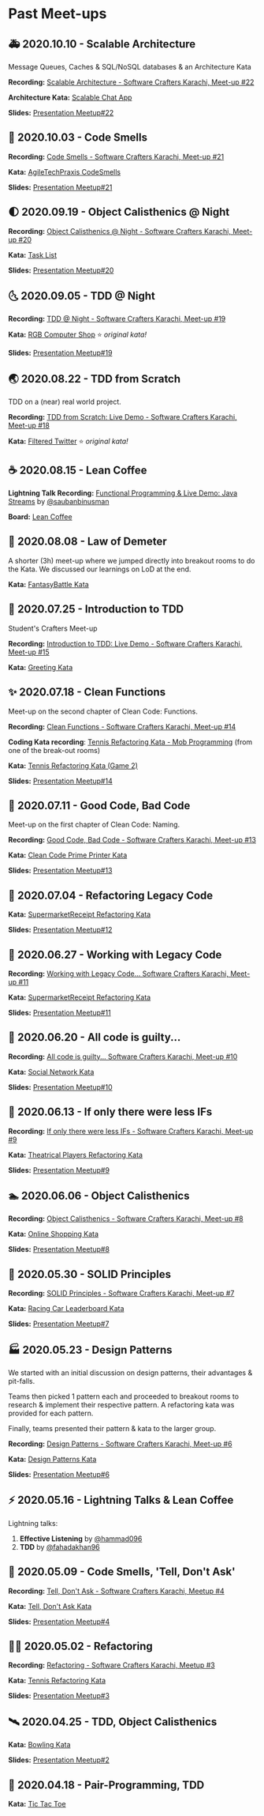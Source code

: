 # Past Meet-ups

## :ambulance: 2020.10.10 - Scalable Architecture

Message Queues, Caches & SQL/NoSQL databases & an Architecture Kata

**Recording:** [Scalable Architecture - Software Crafters Karachi, Meet-up #22](https://youtu.be/Ql9eaIM6Ss8)

**Architecture Kata:** [Scalable Chat App](https://github.com/karachi-katas/scalable-chat-app-architecture-kata)

**Slides:** [Presentation Meetup#22](https://docs.google.com/presentation/d/1ke9j0-Gex39fwp7E2vNa9nQ_3OsqZmLFGKmcAZxm0lQ)

## :jack_o_lantern: 2020.10.03 - Code Smells

**Recording:** [Code Smells - Software Crafters Karachi, Meet-up #21](https://youtu.be/ZdJu7hWhSgs)

**Kata:** [AgileTechPraxis CodeSmells](https://github.com/karachi-katas/CodeSmells)

**Slides:** [Presentation Meetup#21](https://docs.google.com/presentation/d/1sm96VsBEMaz_s262EekA_X0i6OE_odH27My3KvsUh-M)

## :first_quarter_moon: 2020.09.19 - Object Calisthenics @ Night

**Recording:** [Object Calisthenics @ Night - Software Crafters Karachi, Meet-up #20](https://youtu.be/5iwdsc4Blcg)

**Kata:** [Task List](https://github.com/karachi-katas/task-list)

**Slides:** [Presentation Meetup#20](https://docs.google.com/presentation/d/13LTMAASyTcx8Xr5Ii7_WL6rH6zamkIp_I6-mT_5lECk)

## :last_quarter_moon_with_face: 2020.09.05 - TDD @ Night

**Recording:** [TDD @ Night - Software Crafters Karachi, Meet-up #19](https://youtu.be/4e3An2J2gqU)

**Kata:** [RGB Computer Shop](https://github.com/karachi-katas/rgb_computer_shop) :star: _original kata!_

**Slides:** [Presentation Meetup#19](https://docs.google.com/presentation/d/12HQzVaSYpTZPOzIzVZdd--0E6jQ-l2omOw885adzJnM)

## :earth_asia: 2020.08.22 - TDD from Scratch

TDD on a (near) real world project.

**Recording:** [TDD from Scratch: Live Demo - Software Crafters Karachi, Meet-up #18](https://youtu.be/InBW4P0PVvI)

**Kata:** [Filtered Twitter](https://github.com/karachi-katas/our_twitter) :star: _original kata!_

## :coffee: 2020.08.15 - Lean Coffee

**Lightning Talk Recording:** [Functional Programming & Live Demo: Java Streams](https://youtu.be/SeymOxRoNcU) by [@saubanbinusman](https://github.com/saubanbinusman)

**Board:** [Lean Coffee](https://jamboard.google.com/d/1v-Tl4EOvJhe276YA1Cb-w42NnDuj7VGOFkjzGpP-oMg)

## :train2: 2020.08.08 - Law of Demeter

A shorter (3h) meet-up where we jumped directly into breakout rooms to do the Kata. We discussed our learnings on LoD at the end.

**Kata:** [FantasyBattle Kata](https://github.com/karachi-katas/FantasyBattle-Refactoring-Kata)

## :traffic_light: 2020.07.25 - Introduction to TDD

Student's Crafters Meet-up

**Recording:** [Introduction to TDD: Live Demo - Software Crafters Karachi, Meet-up #15](https://youtu.be/fhVNRKKcbLE)

**Kata:** [Greeting Kata](https://github.com/karachi-katas/greeting-kata)

## :sparkles: 2020.07.18 - Clean Functions

Meet-up on the second chapter of Clean Code: Functions.

**Recording:** [Clean Functions - Software Crafters Karachi, Meet-up #14](https://youtu.be/1JDrHJcce9Y)

**Coding Kata recording**: [Tennis Refactoring Kata - Mob Programming](https://youtu.be/dzRtSgCiVOs) (from one of the break-out rooms)

**Kata:** [Tennis Refactoring Kata (Game 2)](https://github.com/karachi-katas/Tennis-Refactoring-Kata)

**Slides:** [Presentation Meetup#14](https://docs.google.com/presentation/d/1BqcVngs54g9BQuNmfBTFYT164hGfftgTfgcULB3X1D0)

## :cop: 2020.07.11 - Good Code, Bad Code

Meet-up on the first chapter of Clean Code: Naming.

**Recording:** [Good Code, Bad Code - Software Crafters Karachi, Meet-up #13](https://youtu.be/ytbdnGU_9CQ)

**Kata:** [Clean Code Prime Printer Kata](https://github.com/karachi-katas/cleancode-kata-primeprinter)

**Slides:** [Presentation Meetup#13](https://docs.google.com/presentation/d/1Uto58gP3l-4IZwGValglnE1etsvr_o3ZTD-ml-DKU9U)

## :construction_worker: 2020.07.04 - Refactoring Legacy Code

**Kata:** [SupermarketReceipt Refactoring Kata](https://github.com/karachi-katas/SupermarketReceipt-Refactoring-Kata)

**Slides:** [Presentation Meetup#12](https://docs.google.com/presentation/d/1vBAwLscALNsoEemGRip7u7PjcJbtVgStUDpH5NHxXf0)

## :construction: 2020.06.27 - Working with Legacy Code

**Recording:** [Working with Legacy Code... Software Crafters Karachi, Meet-up #11](https://youtu.be/vxBS1pXYyAw)

**Kata:** [SupermarketReceipt Refactoring Kata](https://github.com/karachi-katas/SupermarketReceipt-Refactoring-Kata)

**Slides:** [Presentation Meetup#11](https://docs.google.com/presentation/d/1jFOgq3NxV26moBOTNdsc_nkNW9Lth_lT-7ubR-5NnpE)

## :ghost: 2020.06.20 - All code is guilty...

**Recording:** [All code is guilty... Software Crafters Karachi, Meet-up #10](https://youtu.be/qStJduHdCz0)

**Kata:** [Social Network Kata](https://github.com/karachi-katas/social-network-kata)

**Slides:** [Presentation Meetup#10](https://docs.google.com/presentation/d/1LPxgN3Ts3CJm3oZ554GUBzU218iBaGseIU6LbsC2TrM)

## :lollipop: 2020.06.13 - If only there were less IFs

**Recording:** [If only there were less IFs - Software Crafters Karachi, Meet-up #9](https://youtu.be/cjv9M8CP-rU)

**Kata:** [Theatrical Players Refactoring Kata](https://github.com/karachi-katas/Theatrical-Players-Refactoring-Kata)

**Slides:** [Presentation Meetup#9](https://docs.google.com/presentation/d/1EswWDUXzpr2I6kKqNaP5EXK62v9-X20RKnesI-wNSLU)

## :swimmer: 2020.06.06 - Object Calisthenics

**Recording:** [Object Calisthenics - Software Crafters Karachi, Meet-up #8](https://youtu.be/fqeJGEUMgAk)

**Kata:** [Online Shopping Kata](https://github.com/karachi-katas/Online-Shopping-Kata)

**Slides:** [Presentation Meetup#8](https://docs.google.com/presentation/d/1_EtuF1jKuZBveVlNDMcmvlTboc6NlEqGNIeQEw5JyDU/)

## :electric_plug: 2020.05.30 - SOLID Principles

**Recording:** [SOLID Principles - Software Crafters Karachi, Meet-up #7](https://youtu.be/oGCL8eEFAjw)

**Kata:** [Racing Car Leaderboard Kata](https://github.com/karachi-katas/Racing-Car-Leaderboard-Kata)

**Slides:** [Presentation Meetup#7](https://docs.google.com/presentation/d/1KyMSpkbfFmq5X5d1j2pF6jtshjdeeEsp-0xGMU1RA-4)

## :factory: 2020.05.23 - Design Patterns

We started with an initial discussion on design patterns, their advantages & pit-falls.

Teams then picked 1 pattern each and proceeded to breakout rooms to research & implement their respective pattern. A refactoring kata was provided for each pattern.

Finally, teams presented their pattern & kata to the larger group.

**Recording:** [Design Patterns - Software Crafters Karachi, Meet-up #6](https://youtu.be/V4A0rs7MO-w)

**Kata:** [Design Patterns Kata](https://github.com/karachi-katas/refactoring-kata)

**Slides:** [Presentation Meetup#6](https://docs.google.com/presentation/d/1EfAvBSQ-DTsUftXQpCv648_rbwAOEGpVsa8emvpbit0)

## :zap: 2020.05.16 - Lightning Talks & Lean Coffee

Lightning talks:
1. **Effective Listening** by [@hammad096](https://github.com/hammad096)
2. **TDD** by [@fahadakhan96](https://github.com/fahadakhan96)

## :space_invader: 2020.05.09 - Code Smells, 'Tell, Don't Ask'

**Recording:** [Tell, Don't Ask - Software Crafters Karachi, Meetup #4](https://youtu.be/j5xkBr2plNI)

**Kata:** [Tell, Don't Ask Kata](https://github.com/lamakq/tell-dont-ask-kata)

**Slides:** [Presentation Meetup#4](https://docs.google.com/presentation/d/1EfAvBSQ-DTsUftXQpCv648_rbwAOEGpVsa8emvpbit0)

## :woman_astronaut: 2020.05.02 - Refactoring

**Recording:** [Refactoring - Software Crafters Karachi, Meetup #3](https://youtu.be/VDN8FIXqFZg)

**Kata:** [Tennis Refactoring Kata](https://github.com/lamakq/Tennis-Refactoring-Kata)

**Slides:** [Presentation Meetup#3](https://docs.google.com/presentation/d/1pAmc2hAZi1oCvWLteH3irO09KFPlzWxXXo4Nqp5-1jU)

## :artificial_satellite: 2020.04.25 - TDD, Object Calisthenics

**Kata:** [Bowling Kata](https://github.com/Jozeb/bowling-kata-tdd)

**Slides:** [Presentation Meetup#2](https://docs.google.com/presentation/d/1UWcJugHg2OWpmZAfxZ-au8E7mRpTxvXMO7vNR4GUqUE)

## :rocket: 2020.04.18 - Pair-Programming, TDD

**Kata:** [Tic Tac Toe](https://github.com/Jozeb/tic_tac_toe_kata)
